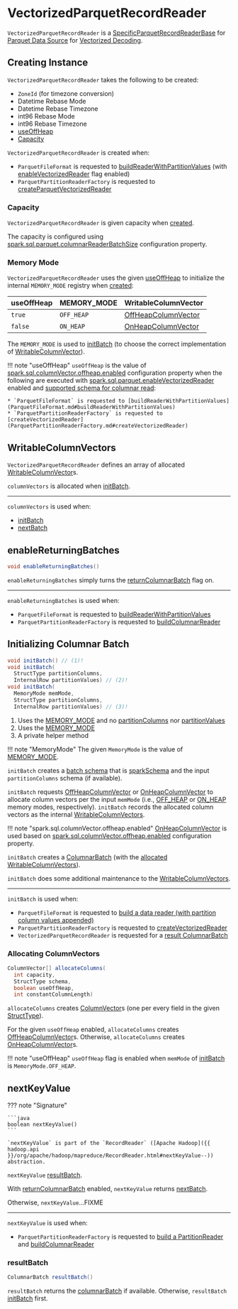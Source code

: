 # VectorizedParquetRecordReader

`VectorizedParquetRecordReader` is a [SpecificParquetRecordReaderBase](SpecificParquetRecordReaderBase.md) for [Parquet Data Source](index.md) for [Vectorized Decoding](../vectorized-decoding/index.md).

## Creating Instance

`VectorizedParquetRecordReader` takes the following to be created:

* <span id="convertTz"> `ZoneId` (for timezone conversion)
* <span id="datetimeRebaseMode"> Datetime Rebase Mode
* <span id="datetimeRebaseTz"> Datetime Rebase Timezone
* <span id="int96RebaseMode"> int96 Rebase Mode
* <span id="int96RebaseTz"> int96 Rebase Timezone
* [useOffHeap](#useOffHeap)
* [Capacity](#capacity)

`VectorizedParquetRecordReader` is created when:

* `ParquetFileFormat` is requested to [buildReaderWithPartitionValues](ParquetFileFormat.md#buildReaderWithPartitionValues) (with [enableVectorizedReader](ParquetFileFormat.md#enableVectorizedReader) flag enabled)
* `ParquetPartitionReaderFactory` is requested to [createParquetVectorizedReader](ParquetPartitionReaderFactory.md#createParquetVectorizedReader)

### <span id="capacity"> Capacity

`VectorizedParquetRecordReader` is given capacity when [created](#creating-instance).

The capacity is configured using [spark.sql.parquet.columnarReaderBatchSize](../configuration-properties.md#spark.sql.parquet.columnarReaderBatchSize) configuration property.

### <span id="MEMORY_MODE"><span id="useOffHeap"> Memory Mode

`VectorizedParquetRecordReader` uses the given [useOffHeap](#useOffHeap) to initialize the internal `MEMORY_MODE` registry when [created](#creating-instance):

useOffHeap | MEMORY_MODE | WritableColumnVector
-----------|-------------|---------------------
 `true`  | `OFF_HEAP` | [OffHeapColumnVector](../vectorized-decoding/OffHeapColumnVector.md)
 `false` | `ON_HEAP`  | [OnHeapColumnVector](../vectorized-decoding/OnHeapColumnVector.md)

The `MEMORY_MODE` is used to [initBatch](#initBatch) (to choose the correct implementation of [WritableColumnVector](../vectorized-decoding/WritableColumnVector.md)).

!!! note "useOffHeap"
    `useOffHeap` is the value of [spark.sql.columnVector.offheap.enabled](../configuration-properties.md#spark.sql.columnVector.offheap.enabled) configuration property when the following are executed with [spark.sql.parquet.enableVectorizedReader](../configuration-properties.md#spark.sql.parquet.enableVectorizedReader) enabled and [supported schema for columnar read](ParquetUtils.md#isBatchReadSupportedForSchema):
    
    * `ParquetFileFormat` is requested to [buildReaderWithPartitionValues](ParquetFileFormat.md#buildReaderWithPartitionValues)
    * `ParquetPartitionReaderFactory` is requested to [createVectorizedReader](ParquetPartitionReaderFactory.md#createVectorizedReader)

## <span id="columnVectors"> WritableColumnVectors

`VectorizedParquetRecordReader` defines an array of allocated [WritableColumnVector](../vectorized-decoding/WritableColumnVector.md)s.

`columnVectors` is allocated when [initBatch](#initBatch).

---

`columnVectors` is used when:

* [initBatch](#initBatch)
* [nextBatch](#nextBatch)

## <span id="enableReturningBatches"> enableReturningBatches

```java
void enableReturningBatches()
```

`enableReturningBatches` simply turns the [returnColumnarBatch](#returnColumnarBatch) flag on.

---

`enableReturningBatches` is used when:

* `ParquetFileFormat` is requested to [buildReaderWithPartitionValues](ParquetFileFormat.md#buildReaderWithPartitionValues)
* `ParquetPartitionReaderFactory` is requested to [buildColumnarReader](ParquetPartitionReaderFactory.md#buildColumnarReader)

## <span id="initBatch"> Initializing Columnar Batch

```java
void initBatch() // (1)!
void initBatch(
  StructType partitionColumns,
  InternalRow partitionValues) // (2)!
void initBatch(
  MemoryMode memMode,
  StructType partitionColumns,
  InternalRow partitionValues) // (3)!
```

1. Uses the [MEMORY_MODE](#MEMORY_MODE) and no [partitionColumns](#partitionColumns) nor [partitionValues](#partitionValues)
2. Uses the [MEMORY_MODE](#MEMORY_MODE)
3. A private helper method

!!! note "MemoryMode"
    The given `MemoryMode` is the value of [MEMORY_MODE](#MEMORY_MODE).

`initBatch` creates a [batch schema](../types/index.md) that is [sparkSchema](SpecificParquetRecordReaderBase.md#sparkSchema) and the input `partitionColumns` schema (if available).

`initBatch` requests [OffHeapColumnVector](../vectorized-decoding/OffHeapColumnVector.md#allocateColumns) or [OnHeapColumnVector](../vectorized-decoding/OnHeapColumnVector.md#allocateColumns) to allocate column vectors per the input `memMode` (i.e., [OFF_HEAP](#OFF_HEAP) or [ON_HEAP](#ON_HEAP) memory modes, respectively). `initBatch` records the allocated column vectors as the internal [WritableColumnVectors](#columnVectors).

!!! note "spark.sql.columnVector.offheap.enabled"
    [OnHeapColumnVector](../vectorized-decoding/OnHeapColumnVector.md) is used based on [spark.sql.columnVector.offheap.enabled](../configuration-properties.md#spark.sql.columnVector.offheap.enabled) configuration property.

`initBatch` creates a [ColumnarBatch](#columnarBatch) (with the [allocated WritableColumnVectors](#columnVectors)).

`initBatch` does some additional maintenance to the [WritableColumnVectors](#columnVectors).

---

`initBatch` is used when:

* `ParquetFileFormat` is requested to [build a data reader (with partition column values appended)](ParquetFileFormat.md#buildReaderWithPartitionValues)
* `ParquetPartitionReaderFactory` is requested to [createVectorizedReader](ParquetPartitionReaderFactory.md#createVectorizedReader)
* `VectorizedParquetRecordReader` is requested for a [result ColumnarBatch](#resultBatch)

### <span id="allocateColumns"> Allocating ColumnVectors

```java
ColumnVector[] allocateColumns(
  int capacity,
  StructType schema,
  boolean useOffHeap,
  int constantColumnLength)
```

`allocateColumns` creates [ColumnVector](../vectorized-decoding/ColumnVector.md)s (one per every field in the given [StructType](../types/StructType.md)).

For the given `useOffHeap` enabled, `allocateColumns` creates [OffHeapColumnVector](../vectorized-decoding/OffHeapColumnVector.md)s. Otherwise, `allocateColumns` creates [OnHeapColumnVector](../vectorized-decoding/OnHeapColumnVector.md)s.

!!! note "useOffHeap"
    `useOffHeap` flag is enabled when `memMode` of [initBatch](#initBatch) is `MemoryMode.OFF_HEAP`.

## <span id="nextKeyValue"> nextKeyValue

??? note "Signature"

    ```java
    boolean nextKeyValue()
    ```

    `nextKeyValue` is part of the `RecordReader` ([Apache Hadoop]({{ hadoop.api }}/org/apache/hadoop/mapreduce/RecordReader.html#nextKeyValue--)) abstraction.

`nextKeyValue` [resultBatch](#resultBatch).

With [returnColumnarBatch](#returnColumnarBatch) enabled, `nextKeyValue` returns [nextBatch](#nextBatch).

Otherwise, `nextKeyValue`...FIXME

---

`nextKeyValue` is used when:

* `ParquetPartitionReaderFactory` is requested to [build a PartitionReader](ParquetPartitionReaderFactory.md#buildReader) and [buildColumnarReader](ParquetPartitionReaderFactory.md#buildColumnarReader)

### <span id="resultBatch"> resultBatch

```java
ColumnarBatch resultBatch()
```

`resultBatch` returns the [columnarBatch](#columnarBatch) if available. Otherwise, `resultBatch` [initBatch](#initBatch) first.

<!---
## Review Me

`VectorizedParquetRecordReader` uses <<OFF_HEAP, OFF_HEAP>> memory mode when [spark.sql.columnVector.offheap.enabled](../configuration-properties.md#spark.sql.columnVector.offheap.enabled) internal configuration property is enabled (`true`).

[[internal-registries]]
.VectorizedParquetRecordReader's Internal Properties (e.g. Registries, Counters and Flags)
[cols="1m,3",options="header",width="100%"]
|===
| Name
| Description

| batchIdx
| [[batchIdx]] Current batch index that is the index of an `InternalRow` in the <<columnarBatch, ColumnarBatch>>. Used when `VectorizedParquetRecordReader` is requested to <<getCurrentValue, getCurrentValue>> with the <<returnColumnarBatch, returnColumnarBatch>> flag disabled

Starts at `0`

Increments every <<nextKeyValue, nextKeyValue>>

Reset to `0` when <<nextBatch, reading next rows into a columnar batch>>

| columnarBatch
| [[columnarBatch]] [ColumnarBatch](../vectorized-query-execution/ColumnarBatch.md)

| columnReaders
| [[columnReaders]] [VectorizedColumnReader](VectorizedColumnReader.md)s (one reader per column) to <<nextBatch, read rows as batches>>

Intialized when <<checkEndOfRowGroup, checkEndOfRowGroup>> (when requested to <<nextBatch, read next rows into a columnar batch>>)

| missingColumns
| [[missingColumns]] Bitmap of columns (per index) that are missing (or simply the ones that the reader should not read)

| returnColumnarBatch
| [[returnColumnarBatch]] Optimization flag to control whether `VectorizedParquetRecordReader` offers rows as the <<columnarBatch, ColumnarBatch>> or one row at a time only

Default: `false`

Enabled (`true`) when `VectorizedParquetRecordReader` is requested to <<enableReturningBatches, enable returning batches>>

Used in <<nextKeyValue, nextKeyValue>> (to <<nextBatch, read next rows into a columnar batch>>) and <<getCurrentValue, getCurrentValue>> (to return the internal <<columnarBatch, ColumnarBatch>> not a single `InternalRow`)

| rowsReturned
| [[rowsReturned]] Number of rows read already

| totalRowCount
| [[totalRowCount]] Total number of rows to be read

|===

## <span id="nextBatch"> Reading Next Rows Into Columnar Batch

```java
boolean nextBatch()
```

`nextBatch` reads at least <<capacity, capacity>> rows and returns `true` when there are rows available. Otherwise, `nextBatch` returns `false` (to "announce" there are no rows available).

Internally, `nextBatch` firstly requests every [WritableColumnVector](../WritableColumnVector.md) (in the <<columnVectors, columnVectors>> internal registry) to [reset itself](../WritableColumnVector.md#reset).

`nextBatch` requests the <<columnarBatch, ColumnarBatch>> to [specify the number of rows (in batch)](../vectorized-query-execution/ColumnarBatch.md#setNumRows) as `0` (effectively resetting the batch and making it available for reuse).

When the <<rowsReturned, rowsReturned>> is greater than the <<totalRowCount, totalRowCount>>, `nextBatch` finishes with (_returns_) `false` (to "announce" there are no rows available).

`nextBatch` <<checkEndOfRowGroup, checkEndOfRowGroup>>.

`nextBatch` calculates the number of rows left to be returned as a minimum of the <<capacity, capacity>> and the <<totalCountLoadedSoFar, totalCountLoadedSoFar>> reduced by the <<rowsReturned, rowsReturned>>.

`nextBatch` requests every <<columnReaders, VectorizedColumnReader>> to [readBatch](VectorizedColumnReader.md#readBatch) (with the number of rows left to be returned and associated <<columnVectors, WritableColumnVector>>).

NOTE: <<columnReaders, VectorizedColumnReaders>> use their own <<columnVectors, WritableColumnVectors>> for storing values read. The numbers of <<columnReaders, VectorizedColumnReaders>> and <<columnVectors, WritableColumnVector>> are equal.

NOTE: The number of rows in the internal <<columnarBatch, ColumnarBatch>> matches the number of rows that <<columnReaders, VectorizedColumnReaders>> decoded and stored in corresponding <<columnVectors, WritableColumnVectors>>.

In the end, `nextBatch` registers the progress as follows:

* The number of rows read is added to the <<rowsReturned, rowsReturned>> counter

* Requests the internal <<columnarBatch, ColumnarBatch>> to [set the number of rows (in batch)](../vectorized-query-execution/ColumnarBatch.md#setNumRows) to be the number of rows read

* The <<numBatched, numBatched>> registry is exactly the number of rows read

* The <<batchIdx, batchIdx>> registry becomes `0`

`nextBatch` finishes with (_returns_) `true` (to "announce" there are rows available).

NOTE: `nextBatch` is used exclusively when `VectorizedParquetRecordReader` is requested to <<nextKeyValue, nextKeyValue>>.

## <span id="getCurrentValue"> Getting Current Value (as Columnar Batch or Single InternalRow)

```java
Object getCurrentValue()
```

NOTE: `getCurrentValue` is part of the Hadoop https://hadoop.apache.org/docs/r2.7.5/api/org/apache/hadoop/mapreduce/RecordReader.html[RecordReader] Contract to break the data into key/value pairs for input to a Hadoop `Mapper`.

`getCurrentValue` returns the entire <<columnarBatch, ColumnarBatch>> with the <<returnColumnarBatch, returnColumnarBatch>> flag enabled (`true`) or requests it for a [single row](../vectorized-query-execution/ColumnarBatch.md#getRow) instead.

`getCurrentValue` is used when:

* `NewHadoopRDD` is requested to compute a partition (`compute`)

* `RecordReaderIterator` is requested for the [next internal row](../RecordReaderIterator.md#next)
-->
